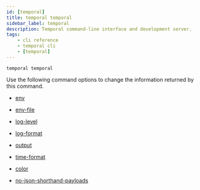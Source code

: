 ```yaml
---
id: [temporal]
title: temporal temporal
sidebar_label: temporal
description: Temporal command-line interface and development server.
tags:
	- cli reference
	- temporal cli
	- [temporal]
---
```




`temporal temporal`

Use the following command options to change the information returned by this command.



- [env](/cli/cmd-options/env)

- [env-file](/cli/cmd-options/env-file)

- [log-level](/cli/cmd-options/log-level)

- [log-format](/cli/cmd-options/log-format)

- [output](/cli/cmd-options/output)

- [time-format](/cli/cmd-options/time-format)

- [color](/cli/cmd-options/color)

- [no-json-shorthand-payloads](/cli/cmd-options/no-json-shorthand-payloads)


